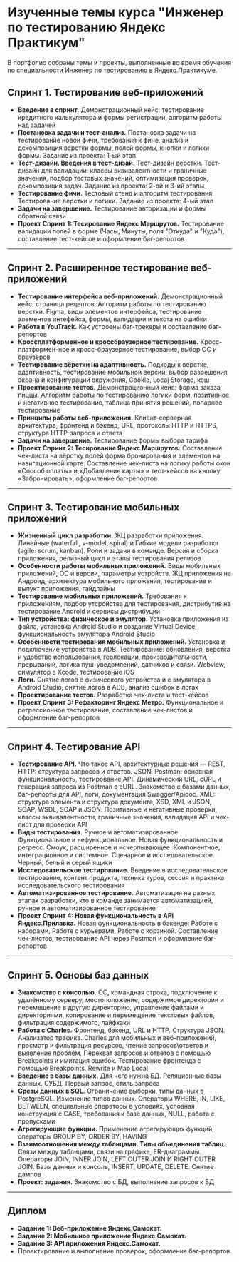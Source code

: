 # Изученные темы курса "Инженер по тестированию Яндекс Практикум"
В портфолио собраны темы и проекты, выполненные во время обучения по специальности Инженер по тестированию в Яндекс.Практикуме.

## Спринт 1. Тестирование веб-приложений ##
- **Введение в спринт.** Демонстрационный кейс: тестирование кредитного калькулятора и формы регистрации, алгоритм работы над задачей
- **Постановка задачи и тест-анализ.** Постановка задачи на тестирование новой фичи, требования к фиче, анализ и декомпозиция верстки формы, полей формы, кнопки и логики формы. Задание из проекта: 1-ый этап
- **Тест-дизайн. Введения в тест-дизай.** Тест-дизайн верстки. Тест-дизайн для валидации: классы эквивалентности и граничные значения, подбор тестовых значений, оптимизация проверок, декомпозиция задач. Задание из проекта: 2-ой и 3-ий этапы
- **Тестирование фичи.** Тестовый стенд и алгоритм тестирования. Тестирование верстки и логики. Задание из проекта: 4-ый этап
- **Задачи на завершение.** Тестирование авторизации и формы обратной связи
- **Проект Спринт 1: Тесирование Яндекс Маршрутов.** Тестирование валидации полей в форме (Часы, Минуты, поля "Откуда" и "Куда"), составление тест-кейсов и оформление баг-репортов
---------
## Спринт 2. Расширенное тестирование веб-приложений ##
- **Тестирование интерфейса веб-приложений.** Демонстрационный кейс: страница рецептов. Алгоритм работы по тестированию верстки. Figma, виды элементов интерфейса, тестирование элементов интефейса, формы, валидации и текста на ошибки
- **Работа в YouTrack.** Как устроены баг-трекеры и составление баг-репортов
- **Кроссплатформенное и кроссбраузерное тестирование.** Кросс-платформен-ное и кросс-браузерное тестирование, выбор ОС и браузеров
- **Тестирование вёрстки на адаптивность.** Подходы к верстке, адаптивность, тестирование мобильной версии, выбор разрешения экрана и конфигурации окружения, Cookie, Locaj Storage, кеш
- **Проектирование тестов.** Демонстрационный кейс: форма заказа пиццы. Алгоритм работы по тестированию логики форм, позитивное и негативное тестирование, таблица принятия решений, попарное тестирование
- **Принципы работы веб-приложения.** Клиент-серверная архитектура, фронтенд и бэкенд, URL, протоколы HTTP и HTTPS, структура HTTP-запроса и ответа
- **Задачи на завершение.** Тестирование формы выбора тарифа
- **Проект Спринт 2: Тесирование Яндекс Маршрутов.** Составление чек-листа на вёрстку полей форма бронирования и элементов на навигационной карте. Составление чек-листа на логику работы окон «Способ оплаты» и «Добавление карты» и тест-кейсов на кнопку «Забронировать», оформление баг-репортов
---------
## Спринт 3. Тестирование мобильных приложений ##
- **Жизненный цикл разработки.** ЖЦ разработки приложения. Линейные (waterfall, v-model, spiral) и Гибкие модели разработки (agile: scrum, kanban). Роли и задачи в команде. Версия и сборка приложения, релизный цикл и этапы тестирования релизов
- **Особенности работы мобильных приложений.** Виды мобильных приложений, ОС и версии, параметры устройств. ЖЦ приложения на Андроид, архитектура мобильного прложения, тестирование и выпукт приложения, гайдлайны
- **Тестирование мобильных приложений.** Требования к приложениям, подбор утсройства для тестирования, дистрибутив на тестирование Android и сервисы дистрибуции
- **Тип устройства: физическое и эмулятор.** Установка приложения из файла, установка Android Studio и создание Virtual Device, функциональность эмулятора Android Studio
- **Особенности тестирования мобильных приложений.** Установка и подключение устройства в ADB. Тестирование: обновления, верстка и удобство использования, геолокации, производительности, прерываний, логика пуш-уведомлений, датчиков и связи. Webview, симулятор в Xcode, тестирование iOS
- **Логи.** Снятие логов с физического устройства и с эмулятора в Android Studio, снятие логов в ADB, анализ ошибок в логах
- **Проектирование тестов.** Разработка чек-листа и тест-кейсов
- **Проект Спринт 3: Рефакторинг Яндекс Метро.** Функциональное и регрессионное тестирование, составление чек-листов и оформление баг-репортов
---------
## Спринт 4. Тестирование API ##
- **Тестирование API.** Что такое API, архитектурные решения — REST, HTTP: структура запросов и ответов. JSON. Postman: основная функциональность, тестирование API. Динамический URL, cURL и генерация запроса из Postman в cURL. Знакомство с базами данных, баг-репорты для API, логи, документация Swagger/Apidoc. XML: структура элемента и структура документа, XSD, XML и JSON, SOAP, WSDL, SOAP и JSON. Позитивные и негативные проверки, классы эквивалентности, граничные значения, валидация API и чек-лист для проверки API
- **Виды тестирования.** Ручное и автоматизированное. Функциональное и нефункциональное. Новая функциональность и регресс. Смоук, расширенное и исчерпывающее. Компонентное, интеграционное и системное. Сценарное и исследовательское. Черный, белый и серый ящики
- **Исследовательское тестирование.** Введение в исследовательское тестирование, контент продукта, техника туров, сессия и практика исследовательского тестирования
- **Автоматизированное тестирование.** Автоматизация на разных этапах разработки, кто в команде занимается автоматизацией, ручное и автоматизированное тестирование
- **Проект Спринт 4: Новая функциональность в API Яндекс.Прилавка.** Новая функциональность в бэкенде: Работе с наборами, Работе с курьерами, Работе с корзиной. Составление чек-листов, тестирование API через Postman и оформление баг-репортов
---------
## Спринт 5. Основы баз данных ##
- **Знакомство с консолью.** ОС, командная строка, подключение к удалённому серверу, местоположение, содержимое директории и перемещение в другую директорию, управление файлами и директориями, копирование и перемещение текстовых файлов, фильтрация содержимого, лайфхаки
- **Работа с Charles.** Фронтенд, бэкенд, URL и HTTP. Структура JSON. Анализатор трафика. Charles для мобильных и веб-приложений, просмотр и фильтрация ресурсов, чтение запросов\ответов и выявление проблем, Перехват запросов и ответов с помощью Breakpoints и имитация ошибок. Тестирование фронтенда с помощью Breakpoints, Rewrite и Map Local
- **Введение в базы данных.** Для чего нужна БД. Реляционные базы данных. СУБД. Первый запрос, стиль запроса
- **Срезы данных в SQL.** Ограничение выборки, типы данных в PostgreSQL. Изменение типов данных. Операторы WHERE, IN, LIKE, BETWEEN, специальные операторы в условиях, условная конструкция с CASE, требования к базе данных, NULL, работа с пропусками 
- **Агрегирующие функции.** Применение агрегирующих функций, операторы GROUP BY, ORDER BY, HAVING
- **Взаимоотношения между таблицами. Типы объединения таблиц.** Связи между таблицами, связи на графике, ER-диаграммы. Операторы JOIN, INNER JOIN, LEFT OUTER JOIN И RIGHT OUTER JOIN. Базы данных и консоль, INSERT, UPDATE, DELETE. Снятие дампов
- **Проект: задания.** Знакомство с БД, выполнение запросов к БД
---------
## Диплом ##
- **Задание 1: Веб-приложение Яндекс.Самокат.** 
- **Задание 2: Мобильное приложение Яндекс.Самокат.** 
- **Задание 3: API приложения Яндекс.Самокат.** 
- Проектирование и выполнение проверок, оформление баг-репортов 
